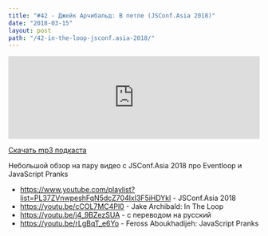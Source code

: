 ```yaml
---
title: "#42 - Джейк Арчибальд: В петле (JSConf.Asia 2018)"
date: "2018-03-15"
layout: post
path: "/42-in-the-loop-jsconf.asia-2018/"
---
```


<iframe width="100%" height="166" scrolling="no" frameborder="no" allow="autoplay" src="https://w.soundcloud.com/player/?url=https%3A//api.soundcloud.com/tracks/413927070&color=%23ff5500&auto_play=false&hide_related=true&show_comments=true&show_user=true&show_reposts=false&show_teaser=true"></iframe>

<a href="https://5minreact.podster.fm/42/download/audio.mp3?download=yes&media=file"><i class="fa fa-download"></i> Скачать mp3 подкаста</a>

Небольшой обзор на пару видео с JSConf.Asia 2018 про Eventloop и JavaScript Pranks

- https://www.youtube.com/playlist?list=PL37ZVnwpeshFqN5dcZ704lxI3F5iHDYkl - JSConf.Asia 2018
- https://youtu.be/cCOL7MC4Pl0 - Jake Archibald: In The Loop
- https://youtu.be/j4_9BZezSUA - с переводом на русский
- https://youtu.be/rLgBqT_e6Yo - Feross Aboukhadijeh: JavaScript Pranks
